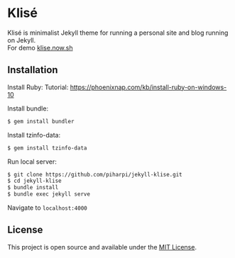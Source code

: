 # Klisé

Klisé is minimalist Jekyll theme for running a personal site and blog running on Jekyll.<br>
For demo <a href="https://klise.now.sh" target="_blank" rel="noopener">klise.now.sh</a>


## Installation

Install Ruby:
Tutorial: https://phoenixnap.com/kb/install-ruby-on-windows-10

Install bundle:

```bash
$ gem install bundler
```

Install tzinfo-data:

```bash
$ gem install tzinfo-data
```

Run local server:

```bash
$ git clone https://github.com/piharpi/jekyll-klise.git
$ cd jekyll-klise
$ bundle install
$ bundle exec jekyll serve
```

Navigate to `localhost:4000`


## License

This project is open source and available under the [MIT License](LICENSE).
